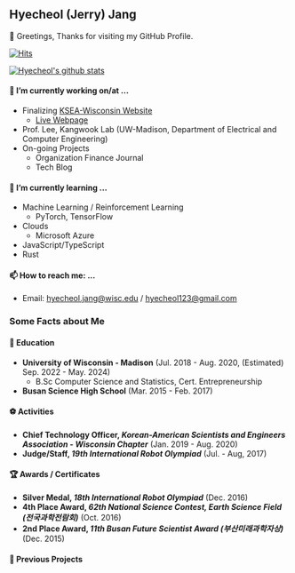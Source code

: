 ## Hyecheol (Jerry) Jang
👋 Greetings, Thanks for visiting my GitHub Profile.

[![Hits](https://hits.seeyoufarm.com/api/count/incr/badge.svg?url=https%3A%2F%2Fgithub.com%2Fhyecheol123)](https://hits.seeyoufarm.com)  
<!-- TODO: Need to Add Social Links after Tech Blogs Deployed -->  
[![Hyecheol's github stats](https://github-readme-stats.vercel.app/api?username=hyecheol123)](https://github.com/anuraghazra/github-readme-stats)

#### 🔭 I’m currently working on/at ...
 - Finalizing [KSEA-Wisconsin Website](https://github.com/KSEAWisconsin/KSEAWeb-Jekyll)
   - [Live Webpage](http://kseawisc.org/)
 - Prof. Lee, Kangwook Lab (UW-Madison, Department of Electrical and Computer Engineering)
 - On-going Projects
   - Organization Finance Journal
   - Tech Blog

#### 🌱 I’m currently learning ...
 - Machine Learning / Reinforcement Learning
   - PyTorch, TensorFlow
 - Clouds
   - Microsoft Azure
 - JavaScript/TypeScript
 - Rust

#### 📫 How to reach me: ...
 - Email: [hyecheol.jang@wisc.edu](mailto:hyecheol.jang@wisc.edu) / [hyecheol123@gmail.com](mailto:hyecheol123@gmail.com)

### Some Facts about Me
#### 🏫 Education
 - **University of Wisconsin - Madison** (Jul. 2018 - Aug. 2020, (Estimated) Sep. 2022 - May. 2024)
   - B.Sc Computer Science and Statistics, Cert. Entrepreneurship
 - **Busan Science High School** (Mar. 2015 - Feb. 2017)

#### ⚽ Activities
 - **Chief Technology Officer, *Korean-American Scientists and Engineers Association - Wisconsin Chapter*** (Jan. 2019 - Aug. 2020)
 - **Judge/Staff, *19th International Robot Olympiad*** (Jul. - Aug, 2017)

#### 🏆 Awards / Certificates
 - **Silver Medal, *18th International Robot Olympiad*** (Dec. 2016)
 - **4th Place Award, *62th National Science Contest, Earth Science Field (전국과학전람회)*** (Oct. 2016)
 - **2nd Place Award, *11th Busan Future Scientist Award (부산미래과학자상)*** (Dec. 2015)

#### 🔭 Previous Projects

<!--
**hyecheol123/hyecheol123** is a ✨ _special_ ✨ repository because its `README.md` (this file) appears on your GitHub profile.

Here are some ideas to get you started:


- 👯 I’m looking to collaborate on ...
- 🤔 I’m looking for help with ...
- 💬 Ask me about ...
- 😄 Pronouns: ...
- ⚡ Fun fact: ...
-->
